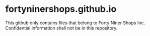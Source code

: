# fortyninershops.github.io

This github only contains files that belong to Forty Niner Shops Inc.
Confidential information shall not be in this repository.
